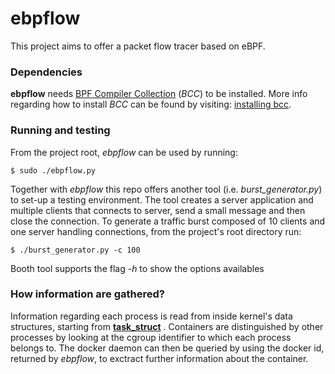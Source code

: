 ebpflow
=======
This project aims to offer a packet flow tracer based on eBPF.

### Dependencies
__ebpflow__ needs [BPF Compiler Collection](https://github.com/iovisor/bcc/) (*BCC*) to be installed. More info regarding how to install *BCC* can be found by visiting: [installing bcc](https://github.com/iovisor/bcc/blob/master/INSTALL.md).

### Running and testing
From the project root, *ebpflow* can be used by running:
```
$ sudo ./ebpflow.py
```
Together with *ebpflow* this repo offers another tool (i.e. *burst_generator.py*) to set-up a testing environment. The tool creates a server application and multiple clients that connects to server, send a small message and then close the connection. To generate a traffic burst composed of 10 clients and one server handling connections, from the project's root directory run:
```
$ ./burst_generator.py -c 100
```
Booth tool supports the flag *-h* to show the options availables

### How information are gathered?
Information regarding each process is read from inside kernel's data structures, starting from [__task_struct__](https://elixir.bootlin.com/linux/v4.18.10/source/include/linux/sched.h#L593) . Containers are distinguished by other processes by looking at the cgroup identifier to which each process belongs to. The docker daemon can then be queried by using the docker id, returned by *ebpflow*, to exctract further information about the container.
